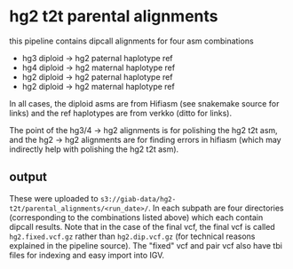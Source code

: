 # hg2 t2t parental alignments

this pipeline contains dipcall alignments for four asm combinations
* hg3 diploid -> hg2 paternal haplotype ref
* hg4 diploid -> hg2 maternal haplotype ref
* hg2 diploid -> hg2 paternal haplotype ref
* hg2 diploid -> hg2 maternal haplotype ref

In all cases, the diploid asms are from Hifiasm (see snakemake source for links)
and the ref haplotypes are from verkko (ditto for links).

The point of the hg3/4 -> hg2 alignments is for polishing the hg2 t2t asm, and
the hg2 -> hg2 alignments are for finding errors in hifiasm (which may
indirectly help with polishing the hg2 t2t asm).

## output

These were uploaded to `s3://giab-data/hg2-t2t/parental_alignments/<run_date>/`.
In each subpath are four directories (corresponding to the combinations listed
above) which each contain dipcall results. Note that in the case of the final
vcf, the final vcf is called `hg2.fixed.vcf.gz` rather than `hg2.dip.vcf.gz`
(for technical reasons explained in the pipeline source). The "fixed" vcf and
pair vcf also have tbi files for indexing and easy import into IGV.


